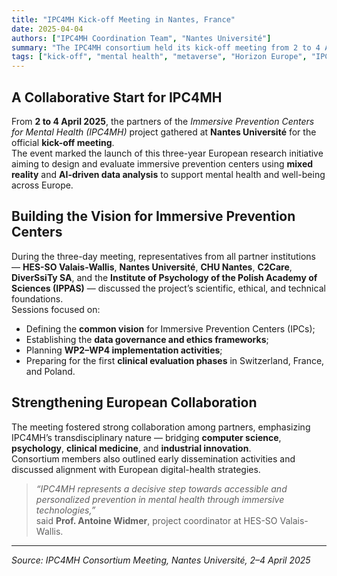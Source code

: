 ```yaml
---
title: "IPC4MH Kick-off Meeting in Nantes, France"
date: 2025-04-04
authors: ["IPC4MH Coordination Team", "Nantes Université"]
summary: "The IPC4MH consortium held its kick-off meeting from 2 to 4 April 2025 at Nantes Université, marking the official start of the three-year European project on immersive prevention centers for mental health."
tags: ["kick-off", "mental health", "metaverse", "Horizon Europe", "IPC4MH"]
---
```


## A Collaborative Start for IPC4MH

From **2 to 4 April 2025**, the partners of the *Immersive Prevention Centers for Mental Health (IPC4MH)* project gathered at **Nantes Université** for the official **kick-off meeting**.  
The event marked the launch of this three-year European research initiative aiming to design and evaluate immersive prevention centers using **mixed reality** and **AI-driven data analysis** to support mental health and well-being across Europe.

## Building the Vision for Immersive Prevention Centers

During the three-day meeting, representatives from all partner institutions — **HES-SO Valais-Wallis**, **Nantes Université**, **CHU Nantes**, **C2Care**, **DiverSsiTy SA**, and the **Institute of Psychology of the Polish Academy of Sciences (IPPAS)** — discussed the project’s scientific, ethical, and technical foundations.  
Sessions focused on:
- Defining the **common vision** for Immersive Prevention Centers (IPCs);  
- Establishing the **data governance and ethics frameworks**;  
- Planning **WP2–WP4 implementation activities**;  
- Preparing for the first **clinical evaluation phases** in Switzerland, France, and Poland.

## Strengthening European Collaboration

The meeting fostered strong collaboration among partners, emphasizing IPC4MH’s transdisciplinary nature — bridging **computer science**, **psychology**, **clinical medicine**, and **industrial innovation**.  
Consortium members also outlined early dissemination activities and discussed alignment with European digital-health strategies.

> *“IPC4MH represents a decisive step towards accessible and personalized prevention in mental health through immersive technologies,”*  
> said **Prof. Antoine Widmer**, project coordinator at HES-SO Valais-Wallis.

---

_Source: IPC4MH Consortium Meeting, Nantes Université, 2–4 April 2025_
